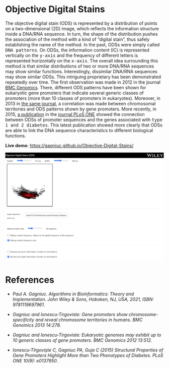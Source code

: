 # Objective Digital Stains

The objective digital stain (ODS) is represented by a distribution of points on a two-dimensional (2D) image, which reflects the information structure inside a DNA/RNA sequence. In turn, the shape of the distribution pushes the association of the method with a kind of “digital stain”, thus safely establishing the name of the method. In the past, ODSs were simply called <kbd>DNA patterns</kbd>. On ODSs, the information content (IC) is represented vertically on the <kbd>y-axis</kbd> and the frequency of different letters is represented horizontally on the <kbd>x-axis</kbd>. The overall idea surrounding this method is that similar distributions of two or more DNA/RNA sequences may show similar functions. Interestingly, dissimilar DNA/RNA sequences may show similar ODSs. This intriguing proprietary has been demonstrated repeatedly over time. The first observation was made in 2012 in the journal [BMC Genomics](https://bmcgenomics.biomedcentral.com/articles/10.1186/1471-2164-13-512). There, different ODS patterns have been shown for eukaryotic gene promoters that indicate several generic classes of promoters (more than 10 classes of promoters in eukaryotes). Moreover, in 2013 in [the same journal](https://bmcgenomics.biomedcentral.com/articles/10.1186/1471-2164-14-278), a correlation was made between chromosomal territories and ODS patterns shown by gene promoters. More recently, in 2015, [a publication](https://www.ncbi.nlm.nih.gov/pmc/articles/PMC4574929/) in the [journal PLoS ONE](https://doi.org/10.1371/journal.pone.0137950) showed the connection between ODSs of promoter sequences and the genes associated with <kbd>type 1 and 2 diabetes</kbd>. This latest publication showed more clearly that ODSs are able to link the DNA sequence characteristics to different biological functions.

**Live demo**: https://gagniuc.github.io/Objective-Digital-Stains/

<kbd><img src="https://github.com/Gagniuc/Objective-Digital-Stains/blob/main/%5BG%5D%20Objective%20Digital%20Stains.png" /></kbd>

# References

- <i>Paul A. Gagniuc. Algorithms in Bioinformatics: Theory and Implementation. John Wiley & Sons, Hoboken, NJ, USA, 2021, ISBN: 9781119697961.</i>

- <i>Gagniuc and Ionescu-Tirgoviste: Gene promoters show chromosome-specificity and reveal chromosome territories in humans. BMC Genomics 2013 14:278.</i>

- <i>Gagniuc and Ionescu-Tirgoviste: Eukaryotic genomes may exhibit up to 10 generic classes of gene promoters. BMC Genomics 2012 13:512.</i>

- <i>Ionescu-Tîrgovişte C, Gagniuc PA, Guja C (2015) Structural Properties of Gene Promoters Highlight More than Two Phenotypes of Diabetes. PLoS ONE 10(9): e0137950.</i>

